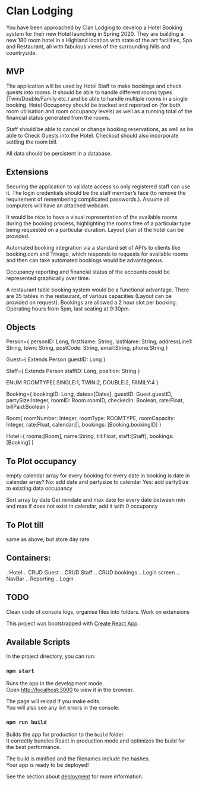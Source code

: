 # Clan Lodging

You have been approached by Clan Lodging to develop a Hotel Booking system for their new Hotel launching in Spring 2020. They are building a new 180 room hotel in a Highland location with state of the art facilities, Spa and Restaurant, all with fabulous views of the surrounding hills and countryside.

## MVP

The application will be used by Hotel Staff to make bookings and check guests into rooms. It should be able to handle different rooms types (Twin/Double/Family etc.) and be able to handle multiple rooms in a single booking. Hotel Occupancy should be tracked and reported on (for both room utilisation and room occupancy levels) as well as a running total of the financial status generated from the rooms.

Staff should be able to cancel or change booking reservations, as well as be able to Check Guests into the Hotel. Checkout should also incorporate settling the room bill.

All data should be persistent in a database.

## Extensions

Securing the application to validate access so only registered staff can use it. The login credentials should be the staff member’s face (to remove the requirement of remembering complicated passwords.). Assume all computers will have an attached webcam.

It would be nice to have a visual representation of the available rooms during the booking process, highlighting the rooms free of a particular type being requested on a particular duration. Layout plan of the hotel can be provided.

Automated booking integration via a standard set of API’s to clients like booking.com and Trivago, which responds to requests for available rooms and then can take automated bookings would be advantageous.

Occupancy reporting and financial status of the accounts could be represented graphically over time.

A restaurant table booking system would be a functional advantage. There are 35 tables in the restaurant, of various capacities (Layout can be provided on request). Bookings are allowed a 2 hour slot per booking. Operating hours from 5pm, last seating at 9:30pm.



## Objects

Person={
  personID: Long,
  firstName: String,
  lastName: String,
  addressLine1: String,
  town: String,
  postCode: String,
  email:String,
  phone:String
}

Guest={
  Extends Person
  guestID: Long
}

Staff={
  Extends Person
  staffID: Long,
  position: String
}

ENUM ROOMTYPE{
  SINGLE:1,
  TWIN:2,
  DOUBLE:2,
  FAMILY:4
}

Booking={
  bookingID: Long,
  dates=[Dates],
  guestID: Guest.guestID,
  partySize:Integer,
  roomID: Room.roomID,
  checkedIn: Boolean,
  rate:Float,
  billPaid:Boolean
}

Room{
  roomNumber: Integer,
  roomType: ROOMTYPE,
  roomCapacity: Integer,
  rate:Float,
  calendar:[],
  bookings: [Booking.bookingID]
}

Hotel={
  rooms:[Room],
  name:String,
  till:Float,
  staff:[Staff],
  bookings:[Booking]
}

## To Plot occupancy
empty calendar array
for every booking
  for every date in booking
    is date in calendar array?
      No: add date and partysize to calendar
      Yes: add partySize to existing data occupancy

Sort array by date
Get mindate and max date
for every date between min and max
  if does not exist in calendar, add it with 0 occupancy

## To Plot till
same as above, but store day rate.


## Containers:

. Hotel
.. CRUD Guest
.. CRUD Staff
.. CRUD bookings
.. Login screen
.. NavBar
.. Reporting
.. Login

## TODO

Clean code of console logs, organise files into folders. Work on extensions






This project was bootstrapped with [Create React App](https://github.com/facebook/create-react-app).

## Available Scripts

In the project directory, you can run:

### `npm start`

Runs the app in the development mode.<br>
Open [http://localhost:3000](http://localhost:3000) to view it in the browser.

The page will reload if you make edits.<br>
You will also see any lint errors in the console.


### `npm run build`

Builds the app for production to the `build` folder.<br>
It correctly bundles React in production mode and optimizes the build for the best performance.

The build is minified and the filenames include the hashes.<br>
Your app is ready to be deployed!

See the section about [deployment](https://facebook.github.io/create-react-app/docs/deployment) for more information.

